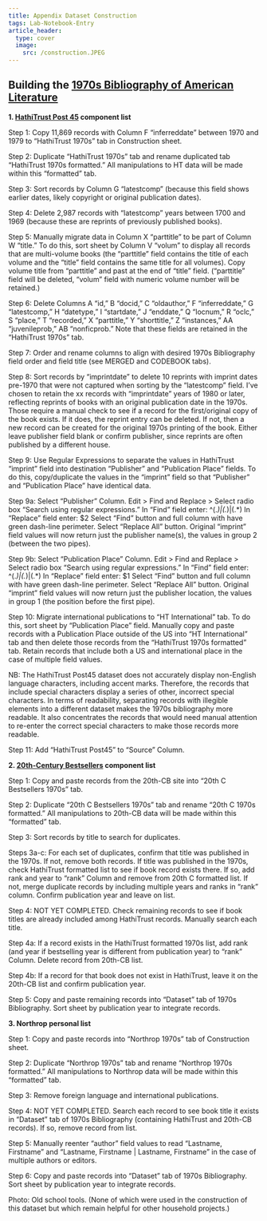 ```yaml
---
title: Appendix Dataset Construction
tags: Lab-Notebook-Entry
article_header:
  type: cover
  image:
    src: /construction.JPEG
---
```


## **Building the [1970s Bibliography of American Literature](https://docs.google.com/spreadsheets/d/1eVIzo053ksP9c1OU5n1UARndQ0m0luoW7D4e-IOV4Ls/edit?usp=sharing)**

**1. [HathiTrust Post 45]( https://view.data.post45.org/index) component list**

Step 1: Copy 11,869 records with Column F “inferreddate” between 1970 and 1979 to “HathiTrust 1970s” tab in Construction sheet.

Step 2: Duplicate “HathiTrust 1970s” tab and rename duplicated tab “HathiTrust 1970s formatted.” All manipulations to HT data will be made within this “formatted” tab.

Step 3: Sort records by Column G “latestcomp” (because this field shows earlier dates, likely copyright or original publication dates).

Step 4: Delete 2,987 records with “latestcomp” years between 1700 and 1969 (because these are reprints of previously published books).

Step 5: Manually migrate data in Column X “parttitle” to be part of Column W “title.” To do this, sort sheet by Column V “volum” to display all records that are multi-volume books (the “parttitle” field contains the title of each volume and the “title” field contains the same title for all volumes). Copy volume title from “parttitle” and past at the end of “title” field. (“parttitle” field will be deleted, “volum” field with numeric volume number will be retained.) 

Step 6: Delete Columns A “id,” B “docid,” C “oldauthor,” F “inferreddate,” G “latestcomp,” H “datetype,” I “startdate,” J “enddate,” Q “locnum,” R “oclc,” S “place,” T “recorded,” X “parttitle,” Y “shorttitle,” Z “instances,” AA “juvenileprob,” AB “nonficprob.” Note that these fields are retained in the “HathiTrust 1970s” tab.

Step 7: Order and rename columns to align with desired 1970s Bibliography field order and field title (see MERGED and CODEBOOK tabs).

Step 8: Sort records by “imprintdate” to delete 10 reprints with imprint dates pre-1970 that were not captured when sorting by the “latestcomp” field. I’ve chosen to retain the xx records with “imprintdate” years of 1980 or later, reflecting reprints of books with an original publication date in the 1970s. Those require a manual check to see if a record for the first/original copy of the book exists. If it does, the reprint entry can be deleted. If not, then a new record can be created for the original 1970s printing of the book. Either leave publisher field blank or confirm publisher, since reprints are often published by a different house.

Step 9: Use Regular Expressions to separate the values in HathiTrust “imprint” field into destination “Publisher” and “Publication Place” fields. To do this, copy/duplicate the values in the “imprint” field so that “Publisher” and “Publication Place” have identical data.

Step 9a: Select “Publisher” Column. Edit > Find and Replace > Select radio box “Search using regular expressions.” In “Find” field enter: ^(.*)\|(.*)\|(.*)  In “Replace” field enter: $2  Select “Find” button and full column with have green dash-line perimeter. Select “Replace All” button. Original “imprint” field values will now return just the publisher name(s), the values in group 2 (between the two pipes).

Step 9b:  Select “Publication Place” Column. Edit > Find and Replace > Select radio box “Search using regular expressions.” In “Find” field enter: ^(.*)\|(.*)\|(.*)  In “Replace” field enter: $1  Select “Find” button and full column with have green dash-line perimeter. Select “Replace All” button. Original “imprint” field values will now return just the publisher location, the values in group 1 (the position before the first pipe).

Step 10: Migrate international publications to “HT International” tab. To do this, sort sheet by “Publication Place” field. Manually copy and paste records with a Publication Place outside of the US into “HT International” tab and then delete those records from the “HathiTrust 1970s formatted” tab. Retain records that include both a US and international place in the case of multiple field values.

NB: The HathiTrust Post45 dataset does not accurately display non-English language characters, including accent marks. Therefore, the records that include special characters display a series of other, incorrect special characters. In terms of readability, separating records with illegible elements into a different dataset makes the 1970s bibliography more readable. It also concentrates the records that would need manual attention to re-enter the correct special characters to make those records more readable.

Step 11: Add “HathiTrust Post45” to “Source” Column.

**2. [20th-Century Bestsellers](http://bestsellers.lib.virginia.edu/decade/1970) component list**
 
Step 1: Copy and paste records from the 20th-CB site into “20th C Bestsellers 1970s” tab.

Step 2: Duplicate “20th C Bestsellers 1970s” tab and rename “20th C 1970s formatted.” All manipulations to 20th-CB data will be made within this “formatted” tab.

Step 3: Sort records by title to search for duplicates.

Steps 3a-c: For each set of duplicates, confirm that title was published in the 1970s. If not, remove both records. If title was published in the 1970s, check HathiTrust formatted list to see if book record exists there. If so, add rank and year to “rank” Column and remove from 20th C formatted list. If not, merge duplicate records by including multiple years and ranks in “rank” column. Confirm publication year and leave on list.

Step 4: NOT YET COMPLETED. Check remaining records to see if book titles are already included among HathiTrust records. Manually search each title.

Step 4a: If a record exists in the HathiTrust formatted 1970s list, add rank (and year if bestselling year is different from publication year) to “rank” Column. Delete record from 20th-CB list.

Step 4b: If a record for that book does not exist in HathiTrust, leave it on the 20th-CB list and confirm publication year. 

Step 5: Copy and paste remaining records into “Dataset” tab of 1970s Bibliography. Sort sheet by publication year to integrate records.

**3. Northrop personal list**

Step 1: Copy and paste records into “Northrop 1970s” tab of Construction sheet.

Step 2: Duplicate “Northrop 1970s” tab and rename “Northrop 1970s formatted.” All manipulations to Northrop data will be made within this “formatted” tab.

Step 3: Remove foreign language and international publications.

Step 4: NOT YET COMPLETED. Search each record to see book title it exists in “Dataset” tab of 1970s Bibliography (containing HathiTrust and 20th-CB records). If so, remove record from list.

Step 5: Manually reenter “author” field values to read “Lastname, Firstname” and “Lastname, Firstname | Lastname, Firstname” in the case of multiple authors or editors.

Step 6: Copy and paste records into “Dataset” tab of 1970s Bibliography. Sort sheet by publication year to integrate records.


Photo: Old school tools. (None of which were used in the construction of this dataset but which remain helpful for other household projects.)
